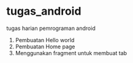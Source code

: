 # tugas_android
tugas harian pemrograman android

1. Pembuatan Hello world
2. Pembuatan Home page
3. Menggunakan fragment untuk membuat tab
